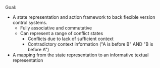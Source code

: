 Goal:

- A state representation and action framework to back flexible version control systems.
  - Fully associative and commutative
  - Can represent a range of conflict states
    - Conflicts due to lack of sufficient context
    - Contradictory context information ("A is before B" AND "B is before A")
- A mapping from the state representation to an informative textual representation
